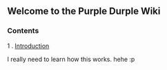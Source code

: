 ## Welcome to the **Purple Durple** Wiki

### Contents

1 . [Introduction](https://github.com/shortorigin/purpledurple/wiki/Introduction)

I really need to learn how this works. hehe :p
